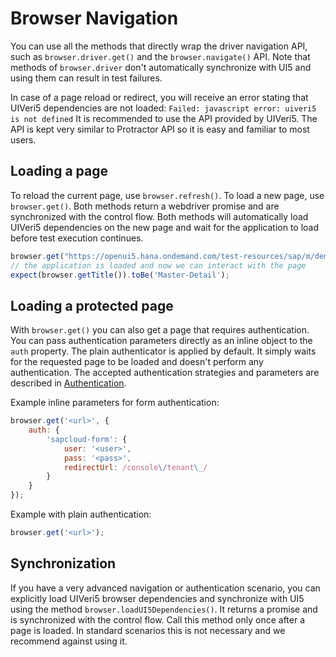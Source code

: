 # Browser Navigation
You can use all the methods that directly wrap the driver navigation API, such as
`browser.driver.get()` and the `browser.navigate()` API. Note that methods of `browser.driver`
don't automatically synchronize with UI5 and using them can result in test failures.

In case of a page reload or redirect, you will receive an error stating that UIVeri5 dependencies are not loaded:
`Failed: javascript error: uiveri5 is not defined`
It is recommended to use the API provided by UIVeri5. The API is kept very similar to Protractor API
so it is easy and familiar to most users.

## Loading a page
To reload the current page, use `browser.refresh()`. To load a new page, use `browser.get()`.
Both methods return a webdriver promise and are synchronized with the control flow.
Both methods will automatically load UIVeri5 dependencies on the new page and wait for the
application to load before test execution continues.
```javascript
browser.get("https://openui5.hana.ondemand.com/test-resources/sap/m/demokit/master-detail/webapp/test/mockServer.html");
// the application is loaded and now we can interact with the page
expect(browser.getTitle()).toBe('Master-Detail');
```

## Loading a protected page
With `browser.get()` you can also get a page that requires authentication. You can pass
authentication parameters directly as an inline object to the `auth` property.
The plain authenticator is applied by default. It simply waits for the requested page to be loaded
and doesn't perform any authentication.
The accepted authentication strategies and parameters are described in [Authentication](../config/authentication.md).

Example inline parameters for form authentication:
```javascript
browser.get('<url>', {
    auth: {
        'sapcloud-form': {
            user: '<user>',
            pass: '<pass>',
            redirectUrl: /console\/tenant\_/
        }
    }
});
```
Example with plain authentication:
```javascript
browser.get('<url>');
```

## Synchronization
If you have a very advanced navigation or authentication scenario, you can explicitly
load UIVeri5 browser dependencies and synchronize with UI5 using the method `browser.loadUI5Dependencies()`.
It returns a promise and is synchronized with the control flow. Call this method only once after a page is loaded.
In standard scenarios this is not necessary and we recommend against using it.
